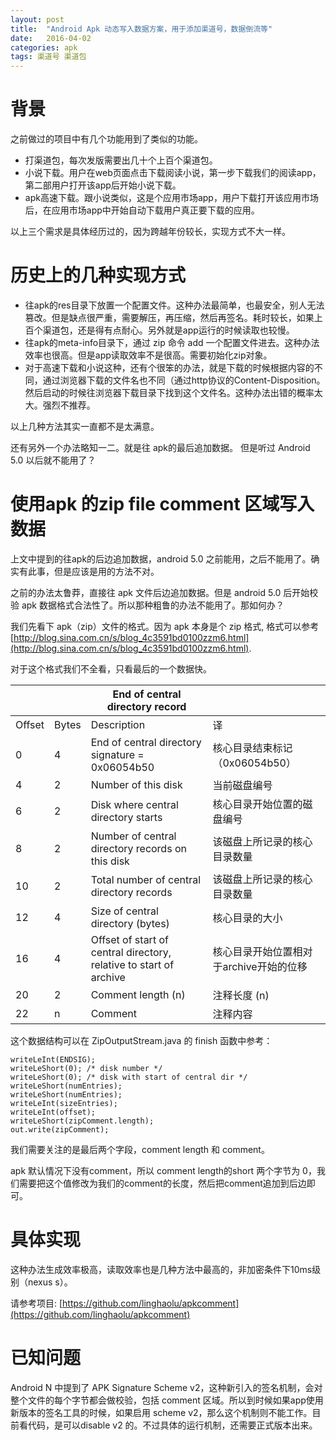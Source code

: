 ```yaml
---
layout: post
title:  "Android Apk 动态写入数据方案，用于添加渠道号，数据倒流等"
date:   2016-04-02
categories: apk
tags: 渠道号 渠道包
---
```


# 背景 #

之前做过的项目中有几个功能用到了类似的功能。

- 打渠道包，每次发版需要出几十个上百个渠道包。
- 小说下载。用户在web页面点击下载阅读小说，第一步下载我们的阅读app，第二部用户打开该app后开始小说下载。
- apk高速下载。跟小说类似，这是个应用市场app，用户下载打开该应用市场后，在应用市场app中开始自动下载用户真正要下载的应用。

以上三个需求是具体经历过的，因为跨越年份较长，实现方式不大一样。

# 历史上的几种实现方式 #

- 往apk的res目录下放置一个配置文件。这种办法最简单，也最安全，别人无法篡改。但是缺点很严重，需要解压，再压缩，然后再签名。耗时较长，如果上百个渠道包，还是得有点耐心。另外就是app运行的时候读取也较慢。
- 往apk的meta-info目录下，通过 zip 命令 add 一个配置文件进去。这种办法效率也很高。但是app读取效率不是很高。需要初始化zip对象。
- 对于高速下载和小说这种，还有个很笨的办法，就是下载的时候根据内容的不同，通过浏览器下载的文件名也不同（通过http协议的Content-Disposition。然后启动的时候往浏览器下载目录下找到这个文件名。这种办法出错的概率太大。强烈不推荐。

以上几种方法其实一直都不是太满意。

还有另外一个办法略知一二。就是往 apk的最后追加数据。 但是听过 Android 5.0 以后就不能用了？

# 使用apk 的zip file comment 区域写入数据 #

上文中提到的往apk的后边追加数据，android 5.0 之前能用，之后不能用了。确实有此事，但是应该是用的方法不对。

之前的办法太鲁莽，直接往 apk 文件后边追加数据。但是 android 5.0 后开始校验 apk 数据格式合法性了。所以那种粗鲁的办法不能用了。那如何办？

我们先看下 apk（zip）文件的格式。因为 apk 本身是个 zip 格式, 格式可以参考[http://blog.sina.com.cn/s/blog_4c3591bd0100zzm6.html](http://blog.sina.com.cn/s/blog_4c3591bd0100zzm6.html).

对于这个格式我们不全看，只看最后的一个数据快。


|        | |End of central directory record | |
| ------------- |-------------| -----|----|
| Offset        | Bytes           | Description  |译|
| 0     | 4 | End of central directory signature = 0x06054b50 | 核心目录结束标记（0x06054b50）|
| 4      | 2      |  Number of this disk | 当前磁盘编号 |
| 6 | 2     | Disk where central directory starts | 核心目录开始位置的磁盘编号 |
| 8 | 2 | Number of central directory records on this disk | 该磁盘上所记录的核心目录数量 |
| 10 | 2 | Total number of central directory records | 该磁盘上所记录的核心目录数量 |
| 12 | 4 | Size of central directory (bytes) | 核心目录的大小 |
| 16 | 4 | Offset of start of central directory, relative to start of archive | 核心目录开始位置相对于archive开始的位移 |
| 20 | 2 | Comment length (n) | 注释长度 (n) |
| 22 | n | Comment| 注释内容 |

这个数据结构可以在 ZipOutputStream.java 的 finish 函数中参考：

    writeLeInt(ENDSIG);
    writeLeShort(0); /* disk number */
    writeLeShort(0); /* disk with start of central dir */
    writeLeShort(numEntries);
    writeLeShort(numEntries);
    writeLeInt(sizeEntries);
    writeLeInt(offset);
    writeLeShort(zipComment.length);
    out.write(zipComment);

我们需要关注的是最后两个字段，comment length 和 comment。

apk 默认情况下没有comment，所以 comment length的short 两个字节为 0，我们需要把这个值修改为我们的comment的长度，然后把comment追加到后边即可。

# 具体实现 #

这种办法生成效率极高，读取效率也是几种方法中最高的，非加密条件下10ms级别（nexus s）。

请参考项目: [https://github.com/linghaolu/apkcomment](https://github.com/linghaolu/apkcomment)

# 已知问题 #
Android N 中提到了 APK Signature Scheme v2，这种新引入的签名机制，会对整个文件的每个字节都会做校验，包括 comment 区域。所以到时候如果app使用新版本的签名工具的时候，如果启用 scheme v2，那么这个机制则不能工作。目前看代码，是可以disable v2 的。不过具体的运行机制，还需要正式版本出来。
